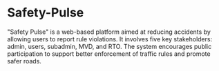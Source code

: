 # Safety-Pulse
"Safety Pulse" is a web-based platform aimed at reducing accidents by allowing users to report rule violations. It involves five key stakeholders: admin, users, subadmin, MVD, and RTO. The system encourages public participation to support better enforcement of traffic rules and promote safer roads.
